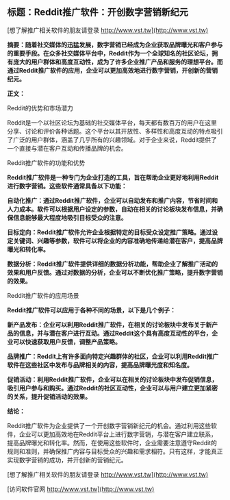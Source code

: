 ## **标题：Reddit推广软件：开创数字营销新纪元**

[想了解推广相关软件的朋友请登录 http://www.vst.tw](http://www.vst.tw)

**摘要：随着社交媒体的迅猛发展，数字营销已经成为企业获取品牌曝光和客户参与的重要手段。在众多社交媒体平台中，Reddit作为一个全球知名的社区论坛，拥有庞大的用户群体和高度互动性，成为了许多企业推广产品和服务的理想平台。而通过Reddit推广软件的应用，企业可以更加高效地进行数字营销，开创新的营销纪元。**

**正文：**

Reddit的优势和市场潜力

Reddit是一个以社区论坛为基础的社交媒体平台，每天都有数百万的用户在这里分享、讨论和评价各种话题。这个平台以其开放性、多样性和高度互动的特点吸引了广泛的用户群体，涵盖了几乎所有的兴趣领域。对于企业来说，Reddit提供了一个直接与潜在客户互动和传播品牌的机会。

Reddit推广软件的功能和优势

**Reddit推广软件是一种专门为企业打造的工具，旨在帮助企业更好地利用Reddit进行数字营销。这些软件通常具备以下功能：**

**自动化推广：通过Reddit推广软件，企业可以自动发布和推广内容，节省时间和人力成本。软件可以根据用户设定的参数，自动在相关的讨论板块发布信息，并确保信息能够最大程度地吸引目标受众的注意。**

**目标定向：Reddit推广软件允许企业根据特定的目标受众设定推广策略。通过设定关键词、兴趣等参数，软件可以将企业的内容准确地传递给潜在客户，提高品牌曝光和转化率。**

**数据分析：Reddit推广软件提供详细的数据分析功能，帮助企业了解推广活动的效果和用户反馈。通过对数据的分析，企业可以不断优化推广策略，提升数字营销的效果。**

Reddit推广软件的应用场景

**Reddit推广软件可以应用于各种不同的场景，以下是几个例子：**

**新产品发布：企业可以利用Reddit推广软件，在相关的讨论板块中发布关于新产品的信息，并与潜在客户进行互动。通过Reddit这个具有高度互动性的平台，企业可以快速获取用户反馈，调整产品策略。**

**品牌推广：Reddit上有许多面向特定兴趣群体的社区，企业可以利用Reddit推广软件在这些社区中发布与品牌相关的内容，提高品牌曝光度和知名度。**

**促销活动：利用Reddit推广软件，企业可以在相关的讨论板块中发布促销信息，吸引用户参与和购买。通过Reddit的社区互动性，企业可以与用户建立更加紧密的关系，提升促销活动的效果。**

**结论：**

Reddit推广软件为企业提供了一个开创数字营销新纪元的机会。通过利用这些软件，企业可以更加高效地在Reddit平台上进行数字营销，与潜在客户建立联系，提高品牌曝光和转化率。然而，在使用这些软件时，企业需要注意遵守Reddit的规则和准则，并确保推广内容与目标受众的兴趣和需求相符。只有这样，才能真正实现数字营销的成功，并开创新的营销纪元。

[想了解推广相关软件的朋友请登录 http://www.vst.tw](http://www.vst.tw)


[访问软件官网 http://www.vst.tw](http://www.vst.tw)
